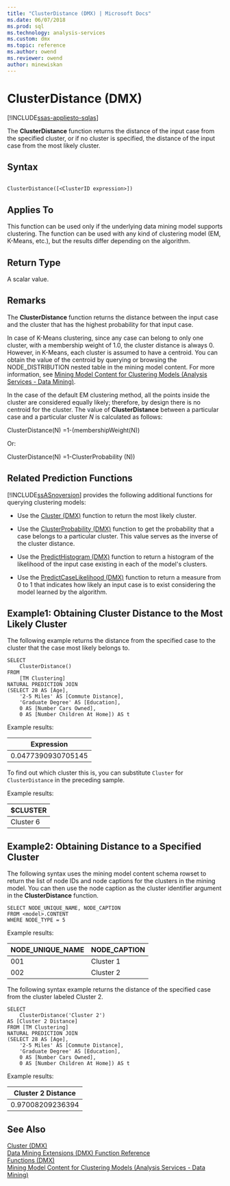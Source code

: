 ```yaml
---
title: "ClusterDistance (DMX) | Microsoft Docs"
ms.date: 06/07/2018
ms.prod: sql
ms.technology: analysis-services
ms.custom: dmx
ms.topic: reference
ms.author: owend
ms.reviewer: owend
author: minewiskan
---
```

# ClusterDistance (DMX)
[!INCLUDE[ssas-appliesto-sqlas](../includes/ssas-appliesto-sqlas.md)]

  The **ClusterDistance** function returns the distance of the input case from the specified cluster, or if no cluster is specified, the distance of the input case from the most likely cluster.  
  
## Syntax  
  
```  
  
ClusterDistance([<ClusterID expression>])  
```  
  
## Applies To  
 This function can be used only if the underlying data mining model supports clustering. The function can be used with any kind of clustering model (EM, K-Means, etc.), but the results differ depending on the algorithm.  
  
## Return Type  
 A scalar value.  
  
## Remarks  
 The **ClusterDistance** function returns the distance between the input case and the cluster that has the highest probability for that input case.  
  
 In case of K-Means clustering, since any case can belong to only one cluster, with a membership weight of 1.0, the cluster distance is always 0. However, in K-Means, each cluster is assumed to have a centroid. You can obtain the value of the centroid by querying or browsing the NODE_DISTRIBUTION nested table in the mining model content. For more information, see [Mining Model Content for Clustering Models &#40;Analysis Services - Data Mining&#41;](https://docs.microsoft.com/analysis-services/data-mining/mining-model-content-for-clustering-models-analysis-services-data-mining).  
  
 In the case of the default EM clustering method, all the points inside the cluster are considered equally likely; therefore, by design there is no centroid for the cluster. The value of **ClusterDistance** between a particular case and a particular cluster *N* is calculated as follows:  
  
 ClusterDistance(N) =1-(membershipWeight(N))  
  
 Or:  
  
 ClusterDistance(N) =1-ClusterProbability (N))  
  
## Related Prediction Functions  
 [!INCLUDE[ssASnoversion](../includes/ssasnoversion-md.md)] provides the following additional functions for querying clustering models:  
  
-   Use the [Cluster &#40;DMX&#41;](../dmx/cluster-dmx.md) function to return the most likely cluster.  
  
-   Use the [ClusterProbability &#40;DMX&#41;](../dmx/clusterprobability-dmx.md) function to get the probability that a case belongs to a particular cluster. This value serves as the inverse of the cluster distance.  
  
-   Use the [PredictHistogram &#40;DMX&#41;](../dmx/predicthistogram-dmx.md) function to return a histogram of the likelihood of the input case existing in each of the model's clusters.  
  
-   Use the [PredictCaseLikelihood &#40;DMX&#41;](../dmx/predictcaselikelihood-dmx.md) function to return a measure from 0 to 1 that indicates how likely an input case is to exist considering the model learned by the algorithm.  
  
## Example1: Obtaining Cluster Distance to the Most Likely Cluster  
 The following example returns the distance from the specified case to the cluster that the case most likely belongs to.  
  
```  
SELECT  
    ClusterDistance()  
FROM  
    [TM Clustering]  
NATURAL PREDICTION JOIN  
(SELECT 28 AS [Age],  
    '2-5 Miles' AS [Commute Distance],  
    'Graduate Degree' AS [Education],  
    0 AS [Number Cars Owned],  
    0 AS [Number Children At Home]) AS t  
```  
  
 Example results:  
  
|Expression|  
|----------------|  
|0.0477390930705145|  
  
 To find out which cluster this is, you can substitute `Cluster` for `ClusterDistance` in the preceding sample.  
  
 Example results:  
  
|$CLUSTER|  
|--------------|  
|Cluster 6|  
  
## Example2: Obtaining Distance to a Specified Cluster  
 The following syntax uses the mining model content schema rowset to return the list of node IDs and node captions for the clusters in the mining model. You can then use the node caption as the cluster identifier argument in the **ClusterDistance** function.  
  
```  
SELECT NODE_UNIQUE_NAME, NODE_CAPTION   
FROM <model>.CONTENT   
WHERE NODE_TYPE = 5  
```  
  
 Example results:  
  
|NODE_UNIQUE_NAME|NODE_CAPTION|  
|------------------------|-------------------|  
|001|Cluster 1|  
|002|Cluster 2|  
  
 The following syntax example returns the distance of the specified case from the cluster labeled Cluster 2.  
  
```  
SELECT  
    ClusterDistance('Cluster 2')  
AS [Cluster 2 Distance]  
FROM [TM Clustering]  
NATURAL PREDICTION JOIN  
(SELECT 28 AS [Age],  
    '2-5 Miles' AS [Commute Distance],  
    'Graduate Degree' AS [Education],  
    0 AS [Number Cars Owned],  
    0 AS [Number Children At Home]) AS t  
```  
  
 Example results:  
  
|Cluster 2 Distance|  
|------------------------|  
|0.97008209236394|  
  
## See Also  
 [Cluster &#40;DMX&#41;](../dmx/cluster-dmx.md)   
 [Data Mining Extensions &#40;DMX&#41; Function Reference](../dmx/data-mining-extensions-dmx-function-reference.md)   
 [Functions &#40;DMX&#41;](../dmx/functions-dmx.md)   
 [Mining Model Content for Clustering Models &#40;Analysis Services - Data Mining&#41;](https://docs.microsoft.com/analysis-services/data-mining/mining-model-content-for-clustering-models-analysis-services-data-mining)  
  
  
